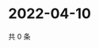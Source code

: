 # 2022-04-10

共 0 条

<!-- BEGIN WEIBO -->
<!-- 最后更新时间 Sun Apr 10 2022 05:12:52 GMT+0800 (China Standard Time) -->

<!-- END WEIBO -->
